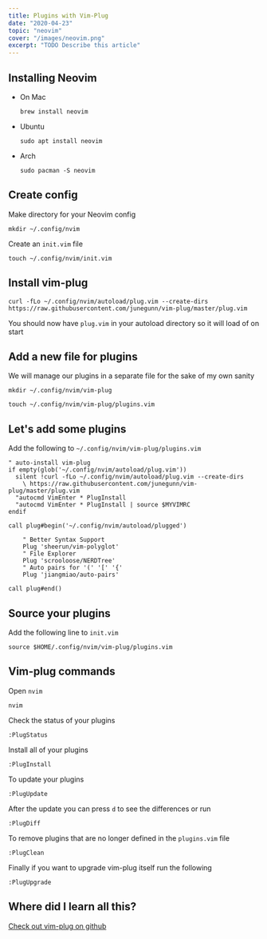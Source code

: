 ```yaml
---
title: Plugins with Vim-Plug
date: "2020-04-23"
topic: "neovim"
cover: "/images/neovim.png"
excerpt: "TODO Describe this article"
---
```


## Installing Neovim

- On Mac

  ```
  brew install neovim
  ```

- Ubuntu

  ```
  sudo apt install neovim
  ```

- Arch

  ```
  sudo pacman -S neovim
  ```

## Create config

Make directory for your Neovim config

```
mkdir ~/.config/nvim
```

Create an `init.vim` file

```
touch ~/.config/nvim/init.vim
```

## Install vim-plug

```
curl -fLo ~/.config/nvim/autoload/plug.vim --create-dirs https://raw.githubusercontent.com/junegunn/vim-plug/master/plug.vim
```

You should now have `plug.vim` in your autoload directory so it will load of on start

## Add a new file for plugins

We will manage our plugins in a separate file for the sake of my own sanity

```
mkdir ~/.config/nvim/vim-plug

touch ~/.config/nvim/vim-plug/plugins.vim
```

## Let's add some plugins

Add the following to `~/.config/nvim/vim-plug/plugins.vim`

```
" auto-install vim-plug
if empty(glob('~/.config/nvim/autoload/plug.vim'))
  silent !curl -fLo ~/.config/nvim/autoload/plug.vim --create-dirs
    \ https://raw.githubusercontent.com/junegunn/vim-plug/master/plug.vim
  "autocmd VimEnter * PlugInstall
  "autocmd VimEnter * PlugInstall | source $MYVIMRC
endif

call plug#begin('~/.config/nvim/autoload/plugged')

    " Better Syntax Support
    Plug 'sheerun/vim-polyglot'
    " File Explorer
    Plug 'scrooloose/NERDTree'
    " Auto pairs for '(' '[' '{'
    Plug 'jiangmiao/auto-pairs'

call plug#end()

```

## Source your plugins

Add the following line to `init.vim`

```
source $HOME/.config/nvim/vim-plug/plugins.vim
```

## Vim-plug commands

Open `nvim`

```
nvim
```

Check the status of your plugins

```
:PlugStatus
```

Install all of your plugins

```
:PlugInstall
```

To update your plugins

```
:PlugUpdate
```

After the update you can press `d` to see the differences or run

```
:PlugDiff
```

To remove plugins that are no longer defined in the `plugins.vim` file

```
:PlugClean
```

Finally if you want to upgrade vim-plug itself run the following

```
:PlugUpgrade
```

## Where did I learn all this?

[Check out vim-plug on github](https://github.com/junegunn/vim-plug)
